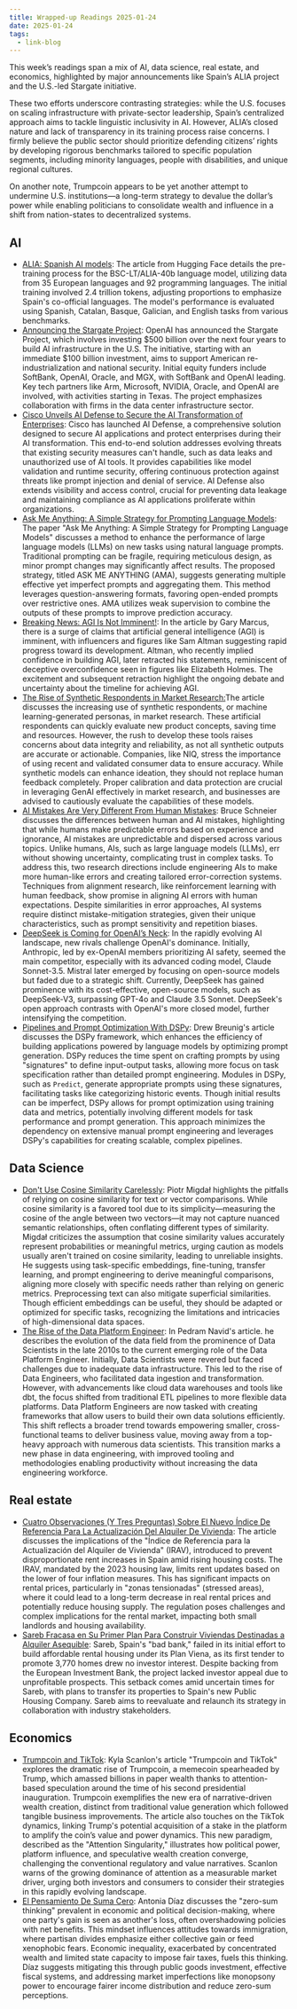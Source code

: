 ```yaml
---
title: Wrapped-up Readings 2025-01-24
date: 2025-01-24
tags:
  - link-blog
---
```


This week’s readings span a mix of AI, data science, real estate, and economics, highlighted by major announcements like Spain’s ALIA project and the U.S.-led Stargate initiative. 

These two efforts underscore contrasting strategies: while the U.S. focuses on scaling infrastructure with private-sector leadership, Spain’s centralized approach aims to tackle linguistic inclusivity in AI. However, ALIA’s closed nature and lack of transparency in its training process raise concerns. I firmly believe the public sector should prioritize defending citizens’ rights by developing rigorous benchmarks tailored to specific population segments, including minority languages, people with disabilities, and unique regional cultures. 

On another note, Trumpcoin appears to be yet another attempt to undermine U.S. institutions—a long-term strategy to devalue the dollar’s power while enabling politicians to consolidate wealth and influence in a shift from nation-states to decentralized systems.

## AI
- [ALIA: Spanish AI models](https://huggingface.co/BSC-LT/ALIA-40b): The article from Hugging Face details the pre-training process for the BSC-LT/ALIA-40b language model, utilizing data from 35 European languages and 92 programming languages. The initial training involved 2.4 trillion tokens, adjusting proportions to emphasize Spain's co-official languages. The model's performance is evaluated using Spanish, Catalan, Basque, Galician, and English tasks from various benchmarks.
- [Announcing the Stargate Project](https://openai.com/index/announcing-the-stargate-project/): OpenAI has announced the Stargate Project, which involves investing $500 billion over the next four years to build AI infrastructure in the U.S. The initiative, starting with an immediate $100 billion investment, aims to support American re-industrialization and national security. Initial equity funders include SoftBank, OpenAI, Oracle, and MGX, with SoftBank and OpenAI leading. Key tech partners like Arm, Microsoft, NVIDIA, Oracle, and OpenAI are involved, with activities starting in Texas. The project emphasizes collaboration with firms in the data center infrastructure sector.
- [Cisco Unveils AI Defense to Secure the AI Transformation of Enterprises](https://newsroom.cisco.com/c/r/newsroom/en/us/a/y2025/m01/cisco-unveils-ai-defense-to-secure-the-ai-transformation-of-enterprises.html?utm_source=www.therundown.ai&utm_medium=newsletter&utm_campaign=ai-pioneer-launches-new-agi-lab&_bhlid=3a266764898ad8b1a9a8ffb3b357f3409cd647ca): Cisco has launched AI Defense, a comprehensive solution designed to secure AI applications and protect enterprises during their AI transformation. This end-to-end solution addresses evolving threats that existing security measures can't handle, such as data leaks and unauthorized use of AI tools. It provides capabilities like model validation and runtime security, offering continuous protection against threats like prompt injection and denial of service. AI Defense also extends visibility and access control, crucial for preventing data leakage and maintaining compliance as AI applications proliferate within organizations.
- [Ask Me Anything: A Simple Strategy for Prompting Language Models](https://arxiv.org/abs/2210.02441): The paper "Ask Me Anything: A Simple Strategy for Prompting Language Models" discusses a method to enhance the performance of large language models (LLMs) on new tasks using natural language prompts. Traditional prompting can be fragile, requiring meticulous design, as minor prompt changes may significantly affect results. The proposed strategy, titled ASK ME ANYTHING (AMA), suggests generating multiple effective yet imperfect prompts and aggregating them. This method leverages question-answering formats, favoring open-ended prompts over restrictive ones. AMA utilizes weak supervision to combine the outputs of these prompts to improve prediction accuracy.
- [Breaking News: AGI Is Not Imminent!](https://garymarcus.substack.com/p/breaking-news-agi-is-not-imminent): In the article by Gary Marcus, there is a surge of claims that artificial general intelligence (AGI) is imminent, with influencers and figures like Sam Altman suggesting rapid progress toward its development. Altman, who recently implied confidence in building AGI, later retracted his statements, reminiscent of deceptive overconfidence seen in figures like Elizabeth Holmes. The excitement and subsequent retraction highlight the ongoing debate and uncertainty about the timeline for achieving AGI.
- [The Rise of Synthetic Respondents in Market Research:](https://nielseniq.com/global/en/insights/education/2024/the-rise-of-synthetic-respondents/)The article discusses the increasing use of synthetic respondents, or machine learning-generated personas, in market research. These artificial respondents can quickly evaluate new product concepts, saving time and resources. However, the rush to develop these tools raises concerns about data integrity and reliability, as not all synthetic outputs are accurate or actionable. Companies, like NIQ, stress the importance of using recent and validated consumer data to ensure accuracy. While synthetic models can enhance ideation, they should not replace human feedback completely. Proper calibration and data protection are crucial in leveraging GenAI effectively in market research, and businesses are advised to cautiously evaluate the capabilities of these models.
- [AI Mistakes Are Very Different From Human Mistakes](https://www.schneier.com/blog/archives/2025/01/ai-mistakes-are-very-different-from-human-mistakes.html): Bruce Schneier discusses the differences between human and AI mistakes, highlighting that while humans make predictable errors based on experience and ignorance, AI mistakes are unpredictable and dispersed across various topics. Unlike humans, AIs, such as large language models (LLMs), err without showing uncertainty, complicating trust in complex tasks. To address this, two research directions include engineering AIs to make more human-like errors and creating tailored error-correction systems. Techniques from alignment research, like reinforcement learning with human feedback, show promise in aligning AI errors with human expectations. Despite similarities in error approaches, AI systems require distinct mistake-mitigation strategies, given their unique characteristics, such as prompt sensitivity and repetition biases.
- [DeepSeek is Coming for OpenAI’s Neck](https://transitions.substack.com/p/deepseek-is-coming-for-openais-neck?utm_source=post-email-title&publication_id=40586&post_id=155258400&utm_campaign=email-post-title&isFreemail=true&r=44mvk&triedRedirect=true&utm_medium=email): In the rapidly evolving AI landscape, new rivals challenge OpenAI's dominance. Initially, Anthropic, led by ex-OpenAI members prioritizing AI safety, seemed the main competitor, especially with its advanced coding model, Claude Sonnet-3.5. Mistral later emerged by focusing on open-source models but faded due to a strategic shift. Currently, DeepSeek has gained prominence with its cost-effective, open-source models, such as DeepSeek-V3, surpassing GPT-4o and Claude 3.5 Sonnet. DeepSeek's open approach contrasts with OpenAI's more closed model, further intensifying the competition.
- [Pipelines and Prompt Optimization With DSPy](https://www.dbreunig.com/2024/12/12/pipelines-prompt-optimization-with-dspy.html): Drew Breunig's article discusses the DSPy framework, which enhances the efficiency of building applications powered by language models by optimizing prompt generation. DSPy reduces the time spent on crafting prompts by using "signatures" to define input-output tasks, allowing more focus on task specification rather than detailed prompt engineering. Modules in DSPy, such as `Predict`, generate appropriate prompts using these signatures, facilitating tasks like categorizing historic events. Though initial results can be imperfect, DSPy allows for prompt optimization using training data and metrics, potentially involving different models for task performance and prompt generation. This approach minimizes the dependency on extensive manual prompt engineering and leverages DSPy's capabilities for creating scalable, complex pipelines.

## Data Science

- [Don't Use Cosine Similarity Carelessly](https://p.migdal.pl/blog/2025/01/dont-use-cosine-similarity?utm_campaign=Data_Elixir&utm_source=Data_Elixir_519): Piotr Migdał highlights the pitfalls of relying on cosine similarity for text or vector comparisons. While cosine similarity is a favored tool due to its simplicity—measuring the cosine of the angle between two vectors—it may not capture nuanced semantic relationships, often conflating different types of similarity. Migdał criticizes the assumption that cosine similarity values accurately represent probabilities or meaningful metrics, urging caution as models usually aren't trained on cosine similarity, leading to unreliable insights. He suggests using task-specific embeddings, fine-tuning, transfer learning, and prompt engineering to derive meaningful comparisons, aligning more closely with specific needs rather than relying on generic metrics. Preprocessing text can also mitigate superficial similarities. Though efficient embeddings can be useful, they should be adapted or optimized for specific tasks, recognizing the limitations and intricacies of high-dimensional data spaces.
- [The Rise of the Data Platform Engineer](https://databased.pedramnavid.com/p/the-rise-of-the-data-platform-engineer): In Pedram Navid's article. he describes the evolution of the data field from the prominence of Data Scientists in the late 2010s to the current emerging role of the Data Platform Engineer. Initially, Data Scientists were revered but faced challenges due to inadequate data infrastructure. This led to the rise of Data Engineers, who facilitated data ingestion and transformation. However, with advancements like cloud data warehouses and tools like dbt, the focus shifted from traditional ETL pipelines to more flexible data platforms. Data Platform Engineers are now tasked with creating frameworks that allow users to build their own data solutions efficiently. This shift reflects a broader trend towards empowering smaller, cross-functional teams to deliver business value, moving away from a top-heavy approach with numerous data scientists. This transition marks a new phase in data engineering, with improved tooling and methodologies enabling productivity without increasing the data engineering workforce.

## Real estate

- [Cuatro Observaciones (Y Tres Preguntas) Sobre El Nuevo Índice De Referencia Para La Actualización Del Alquiler De Vivienda](https://nadaesgratis.es/admin/cuatro-observaciones-y-tres-preguntas-sobre-el-nuevo-indice-de-referencia-para-la-actualizacion-del-alquiler-de-vivienda): The article discusses the implications of the "Índice de Referencia para la Actualización del Alquiler de Vivienda" (IRAV), introduced to prevent disproportionate rent increases in Spain amid rising housing costs. The IRAV, mandated by the 2023 housing law, limits rent updates based on the lower of four inflation measures. This has significant impacts on rental prices, particularly in "zonas tensionadas" (stressed areas), where it could lead to a long-term decrease in real rental prices and potentially reduce housing supply. The regulation poses challenges and complex implications for the rental market, impacting both small landlords and housing availability.
- [Sareb Fracasa en Su Primer Plan Para Construir Viviendas Destinadas a Alquiler Asequible](https://www.epe.es/es/activos/20250121/sareb-fracasa-plan-construir-alquiler-asequible-113579092): Sareb, Spain's "bad bank," failed in its initial effort to build affordable rental housing under its Plan Viena, as its first tender to promote 3,770 homes drew no investor interest. Despite backing from the European Investment Bank, the project lacked investor appeal due to unprofitable prospects. This setback comes amid uncertain times for Sareb, with plans to transfer its properties to Spain's new Public Housing Company. Sareb aims to reevaluate and relaunch its strategy in collaboration with industry stakeholders.

## Economics

- [Trumpcoin and TikTok](https://kyla.substack.com/p/trumpcoin-and-tiktok?utm_source=post-email-title&publication_id=91531&post_id=155187443&utm_campaign=email-post-title&isFreemail=true&r=44mvk&triedRedirect=true&utm_medium=email): Kyla Scanlon's article "Trumpcoin and TikTok" explores the dramatic rise of Trumpcoin, a memecoin spearheaded by Trump, which amassed billions in paper wealth thanks to attention-based speculation around the time of his second presidential inauguration. Trumpcoin exemplifies the new era of narrative-driven wealth creation, distinct from traditional value generation which followed tangible business improvements. The article also touches on the TikTok dynamics, linking Trump's potential acquisition of a stake in the platform to amplify the coin’s value and power dynamics. This new paradigm, described as the "Attention Singularity," illustrates how political power, platform influence, and speculative wealth creation converge, challenging the conventional regulatory and value narratives. Scanlon warns of the growing dominance of attention as a measurable market driver, urging both investors and consumers to consider their strategies in this rapidly evolving landscape.
- [El Pensamiento De Suma Cero](https://nadaesgratis.es/antonia-diaz/el-pensamiento-de-suma-cero): Antonia Díaz discusses the "zero-sum thinking" prevalent in economic and political decision-making, where one party's gain is seen as another's loss, often overshadowing policies with net benefits. This mindset influences attitudes towards immigration, where partisan divides emphasize either collective gain or feed xenophobic fears. Economic inequality, exacerbated by concentrated wealth and limited state capacity to impose fair taxes, fuels this thinking. Díaz suggests mitigating this through public goods investment, effective fiscal systems, and addressing market imperfections like monopsony power to encourage fairer income distribution and reduce zero-sum perceptions.

